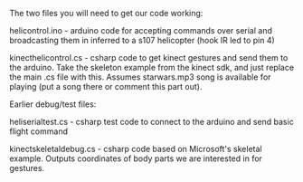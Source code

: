 The two files you will need to get our code working:

helicontrol.ino - arduino code for accepting commands over serial and broadcasting them in inferred to a s107 helicopter (hook IR led to pin 4)

kinecthelicontrol.cs - csharp code to get kinect gestures and send them to the arduino. Take the skeleton example from the kinect sdk, and just replace the main .cs file with this. Assumes starwars.mp3 song is available for playing (put a song there or comment this part out).

Earlier debug/test files:

heliserialtest.cs - csharp test code to connect to the arduino and send basic flight command

kinectskeletaldebug.cs - csharp code based on Microsoft's skeletal example. Outputs coordinates of body parts we are interested in for gestures.
